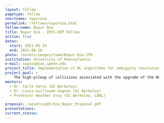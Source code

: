```yaml
---
layout: fellow
pagetype: fellow
shortname: nupuroza
permalink: /fellows/nupuroza.html
fellow-name: Nupur Oza
title: Nupur Oza - IRIS-HEP Fellow
active: True
dates:
  start: 2021-05-24
  end: 2021-08-20
photo: /assets/images/team/Nupur-Oza.JPG
institution: University of Pennsylvania
e-mail: nupoza@sas.upenn.edu
project_title: Implementation of ML algorithms for ambiguity resolution in ACTS track reconstruction
project_goal: >
    The high-pileup of collisions associated with the upgrade of the HL-LHC will offer serious computational limitations to particle tracking. ACTS, an experiment independent tool for track reconstruction, is especially CPU-expensive in its ambiguity solving step. To mitigate this, this project seeks to implement ML-based algorithms for ambiguity solving and final track resolution within ACTS. 
mentors:
  - Dr. Carlo Varni (UC Berkeley)
  - Dr. Louis-Guillaume Gagnon (UC Berkeley)
  - Professor Heather Gray (UC Berkeley, LBNL)

proposal: /assets/pdf/Oza_Nupur_Proposal.pdf
presentations:
current_status:
---
```

